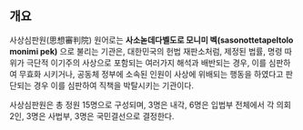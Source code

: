 ## 개요
사상심판원(思想審判院) 원어로는 **사소녿데다벨도로 모니미 벡(sasonottetapeltolo monimi pek)** 으로 불리는 기관은, 대한민국의 헌법 재판소처럼, 제정된 법률, 명령 따위가 극단적 이기주의 사상으로 포함되는 여러가지 해석과 배반되는 경우, 이를 심판하여 무효화 시키거나, 공동체 정부에 소속된 인원이 사상에 위배되는 행동을 하였다고 판단되는 경우 이를 심판하여 직책을 박탈시키는 기관이다.

사상심판원은 총 정원 15명으로 구성되며, 3명은 내각, 6명은 입법부 전체에서 각 의회 2인, 3명은 사법부, 3명은 국민결선으로 결정한다.